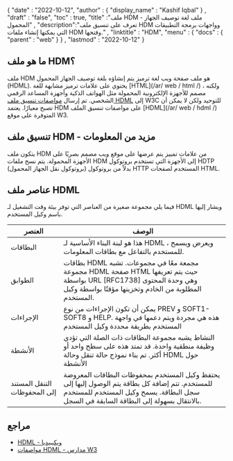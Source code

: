 {
  "date" : "2022-10-12",
  "author" : {
    "display_name" : "Kashif Iqbal"
} ,
  "draft" : "false",
  "toc" : true,
  "title" :"ملف HDM - ملف لغة توصيف الجهاز المحمول" ,
  "description":"تعرف على تنسيق ملف HDM وواجهات برمجة التطبيقات التي يمكنها إنشاء ملفات HDM وفتحها." ,
  "linktitle" : "HDM",
  "menu" : {
    "docs" : {
      "parent" : "web"
}
} ,
  "lastmod" : "2022-10-12"
}

## ما هو ملف HDM؟

ملف HDM هو ملف صفحة ويب لغة ترميز يتم إنشاؤه بلغة توصيف الجهاز المحمول (HDML). يحتوي على علامات ترميز مشابهة للغة [HTML](/ar/ web / html /) ، ولكنه مصمم للأجهزة الإلكترونية المحمولة مثل الهواتف الذكية وأجهزة المساعد الرقمي الشخصي. تم إرسال [مواصفات تنسيق ملف HDML](https://www.w3.org/TR/NOTE-Submission-HDML-spec.html) إلى W3C للتوحيد ولكن لا يمكن أن تصبح معيارًا. يعتمد HDM على مواصفات تنسيق الملف [HDML](/ar/ web / hdml /) المتوفرة على موقع W3.

## تنسيق ملف HDM - مزيد من المعلومات

يتكون ملف HDM من علامات تمييز يتم عرضها على موقع ويب مصمم بصريًا على الأجهزة المحمولة. يتم نسخ ملفات HDM إلى الأجهزة التي تستخدم بروتوكول HDTP (بروتوكول نقل الجهاز المحمول) بدلاً من بروتوكول HTTP المستخدم لصفحات HTML.

## عناصر ملف HDML

فيما يلي مجموعة صغيرة من العناصر التي توفر بيئة وقت التشغيل لـ HDML ويشار إليها باسم وكيل المستخدم.

| العنصر | الوصف |
---|---|
| البطاقات | هذا هو لبنة البناء الأساسية لـ HDML ، ويعرض ويسمح للمستخدم بالتفاعل مع بطاقات المعلومات. |
| الطوابق | بطاقات HDML مجمعة معًا في مجموعات. تشبه مجموعة HDML صفحة HTML حيث يتم تعريفها بواسطة URL [RFC1738] وهي وحدة المحتوى المطلوبة من الخادم وتخزينها مؤقتًا بواسطة وكيل المستخدم.
| الإجراءات | يمكن أن تكون الإجراءات من نوع PREV و SOFT1-SOFT8 و HELP. هذه هي مجردة ويتم دعمها في واجهة المستخدم بطريقة محددة وكيل المستخدم
| الأنشطة | النشاط يشبه مجموعة البطاقات ذات الصلة التي تؤدي وظيفة منطقية واحدة. قد تمتد هذه على سطح واحد أو أكثر. تم بناء نموذج حالة تنقل وحالة HDML حول الأنشطة
| التنقل المستند إلى المحفوظات | يحتفظ وكيل المستخدم بمحفوظات البطاقات المعروضة للمستخدم. تتم إضافة كل بطاقة يتم الوصول إليها إلى سجل البطاقة. يسمح وكيل المستخدم للمستخدم بالانتقال بسهولة إلى البطاقة السابقة في السجل. |

## مراجع

* [HDML - ويكيبيديا](https://en.wikipedia.org/wiki/Handheld_Device_Markup_Language)
* [مواصفات HDML - مدارس W3](https://www.w3.org/TR/NOTE-Submission-HDML-spec.html)

